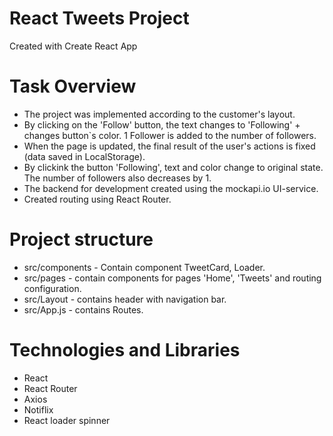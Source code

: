 # React Tweets Project

Created with Create React App

# Task Overview

- The project was implemented according to the customer's layout.
- By clicking on the 'Follow' button, the text changes to 'Following' + changes
  button`s color. 1 Follower is added to the number of followers.
- When the page is updated, the final result of the user's actions is fixed
  (data saved in LocalStorage).
- By clickink the button 'Following', text and color change to original state.
  The number of followers also decreases by 1.
- The backend for development created using the mockapi.io UI-service.
- Created routing using React Router.

# Project structure

- src/components - Contain component TweetCard, Loader.
- src/pages - contain components for pages 'Home', 'Tweets' and routing
  configuration.
- src/Layout - contains header with navigation bar.
- src/App.js - contains Routes.

# Technologies and Libraries

- React
- React Router
- Axios
- Notiflix
- React loader spinner
